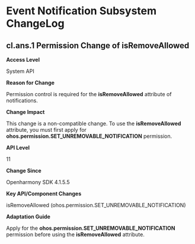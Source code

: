 # Event Notification Subsystem ChangeLog

## cl.ans.1 Permission Change of isRemoveAllowed

**Access Level**

System API

**Reason for Change**

Permission control is required for the **isRemoveAllowed** attribute of notifications.

**Change Impact**

This change is a non-compatible change.
To use the **isRemoveAllowed** attribute, you must first apply for **ohos.permission.SET_UNREMOVABLE_NOTIFICATION** permission.

**API Level**

11

**Change Since**

Openharmony SDK 4.1.5.5

**Key API/Component Changes**

isRemoveAllowed (ohos.permission.SET_UNREMOVABLE_NOTIFICATION)

**Adaptation Guide**


Apply for the **ohos.permission.SET_UNREMOVABLE_NOTIFICATION** permission before using the **isRemoveAllowed** attribute.
